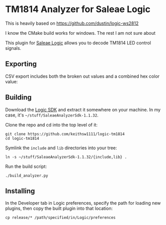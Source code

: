 # TM1814 Analyzer for Saleae Logic

This is heavily based on https://github.com/dustin/logic-ws2812

I know the CMake build works for windows. The rest I am not sure about

This plugin for [Saleae Logic][logic] allows you to decode TM1814 LED
control signals.

## Exporting

CSV export includes both the broken out values and a combined hex
color value:

## Building

Download the [Logic SDK][sdk] and extract it somewhere on your
machine.  In my case, it's `~/stuff/SaleaeAnalyzerSdk-1.1.32`.

Clone the repo and cd into the top level of it:

    git clone https://github.com/keithsw1111/logic-tm1814
    cd logic-tm1814

Symlink the `include` and `lib` directories into your tree:

    ln -s ~/stuff/SaleaeAnalyzerSdk-1.1.32/{include,lib} .

Run the build script:

    ./build_analyzer.py

## Installing

In the Developer tab in Logic preferences, specify the path for
loading new plugins, then copy the built plugin into that location:

    cp release/* /path/specified/in/Logic/preferences

[logic]: https://www.saleae.com/downloads
[sdk]: http://support.saleae.com/hc/en-us/articles/201104644-Analyzer-SDK
